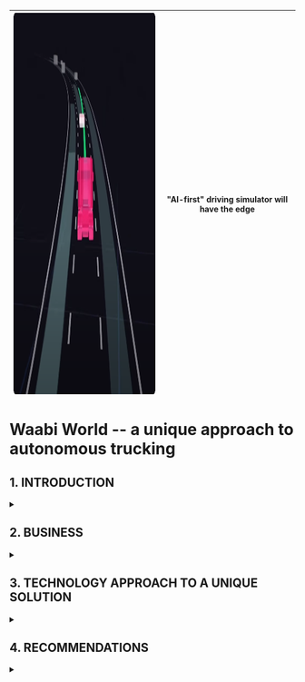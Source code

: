 | <img src="images/Simulation-Centric.webp" width="384" height="672"> | **"AI-first" driving simulator will have the edge** |
| :-- | :---: |

# Waabi World -- a unique approach to autonomous trucking

## 1.  INTRODUCTION
<details>

<summary> </summary>

> Waabi was founded in 2021 by Raquel Urtasun bringing a 20 year career
> in AI and 10 years of experience building self-driving solutions to
> build on the vision of an autonomous vehicle. ([Team -- Waabi](https://waabi.ai/team/))
>
> The idea for Waabi emerged from Urtasun\'s extensive experience in AI
> and her desire to address the challenges in the autonomous vehicle
> industry, particularly in trucking. Her background at Uber\'s Advanced
> Technology Group and her focus on safety and efficiency in autonomous
> systems played a crucial role in shaping Waabi\'s mission. ([Waabi, the rare autonomous vehicle startup with a woman CEO, raises \$83.5 million - The Verge](https://www.theverge.com/2021/6/8/22522824/waabi-raquel-urtasun-autonomous-vehicle-startup-stealth-funding))
>
> There is interest in the concept Waabi is bringing to the autonomous
> vehicle approach successfully landing \$200 million in capital to
> design, develop, and test the flagship product Waabi World by 2025. ([Waabi Raises \$200M USD to Launch Fully Driverless Trucks in 2025 -- Waabi](https://waabi.ai/waabi-series-b-announcement/))

</details>

## 2.  BUSINESS

<details>

<summary> </summary>

> Waabi World is aligned to address the following challenges: [\'AI first\' approach to self-driving cars with Waabi World I Cassie (trustcassie.com)](https://trustcassie.com/resources/blog/ai-first-approach-to-self-driving-cars/)

-   shortage of truck drivers

-   require significant amount of power to execute

-   unpredictability of driving

> Waabi\'s primary customers are logistics companies, freight carriers,
> and delivery services companies. The market for autonomous trucking is
> substantial, driven by the increasing demand for efficient and
> reliable freight solutions amid a growing driver shortage.
>

<img src="images/autonomous-truck-market-2023-2032.jpg" width="576" height="288">

> Image reference: [Autonomous Truck Market Size & Share \| Industry Report, 2032 (gminsights.com)](https://www.gminsights.com/industry-analysis/autonomous-truck-market)

</details>

## 3.  TECHNOLOGY APPROACH TO A UNIQUE SOLUTION

<details>

<summary> </summary>

> Waabi\'s innovative use of generative AI allows for human-like
> reasoning significantly reducing the need for extensive data model
> training and related compute resources. This approach enables faster
> and lower costs of development compared to other companies in the
> industry [Waabi Raises \$200M USD to Launch Fully Driverless Trucks in 2025 -- Waabi](https://waabi.ai/waabi-series-b-announcement/).
>
> Waabi employs a proprietary end-to-end AI system capable of reasoning
> and generalizing to new situations. Additionally, it utilizes Waabi
> World, an advanced simulation platform that minimizes the need for
> on-road testing, thereby enhancing safety and scalability. ([Waabi -- The next generation of self-driving technology starts here.](https://waabi.ai/))

</details>

## 4.  RECOMMENDATIONS

<details>

<summary> </summary>

> Waabi could consider expanding its offerings to include a fleet
> management system that integrates real-time data analytics and
> predictive maintenance for autonomous trucks.
>
> This service would enhance operational efficiency for logistics
> companies by providing insights into vehicle performance and
> optimizing routes, thereby reducing downtime and costs.
>
> The proposed fleet management system would leverage IoT sensors,
> advanced data analytics, and machine learning algorithms to monitor
> vehicle health and performance in real-time.
>
> These technologies are suitable as they align with Waabi\'s existing
> expertise in AI and simulation, allowing for seamless integration and
> enhanced value for customers in the logistics sector.
>
> **NOTE:** Recommendations were created with the assistance of GPT 4o
> Mini

</details>